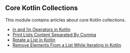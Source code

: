 ## Core Kotlin Collections

This module contains articles about core Kotlin collections.
- [in and !in Operators in Kotlin](https://www.baeldung.com/kotlin/in-notin-operators)
- [Print Lists Content Separated By Comma](https://www.baeldung.com/kotlin/print-list-items-comma-separated)
- [Rotate a List in Kotlin](https://www.baeldung.com/kotlin/list-rotation)
- [Remove Elements From a List While Iterating in Kotlin](https://www.baeldung.com/kotlin/list-remove-elements-while-iterating)
